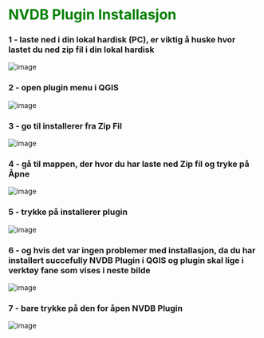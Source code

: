 <h1 style = "color:green;">NVDB Plugin Installasjon</h1>

<h3> 1 - laste ned i din lokal hardisk (PC), er viktig å huske hvor lastet du ned zip fil i din lokal hardisk</h3>

![image](https://github.com/JACCCostring/QGISPluginNVDBv1.0/assets/93591202/a17bec45-e4b3-4481-b98c-ff940c2d5957)

<h3> 2 - open plugin menu i QGIS</h3>


![image](https://github.com/JACCCostring/QGISPluginNVDBv1.0/assets/93591202/c255a950-0885-4fc1-bc2d-a527405cdddd)

<h3>3 - go til installerer fra Zip Fil</h3>

![image](https://github.com/JACCCostring/QGISPluginNVDBv1.0/assets/93591202/71941369-4cc9-40f3-9912-cb41eac1e3ef)

<h3>4 - gå til mappen, der hvor du har laste ned Zip fil og tryke på Åpne</h3>

![image](https://github.com/JACCCostring/QGISPluginNVDBv1.0/assets/93591202/ef9abc87-7caf-4c31-bc64-0ab845f11d97)

<h3>5 - trykke på installerer plugin</h3>

![image](https://github.com/JACCCostring/QGISPluginNVDBv1.0/assets/93591202/4ff46ced-2e6f-498b-85a5-52845bf0c875)


<h3>6 - og hvis det var ingen problemer med installasjon, da du har installert succefully NVDB Plugin i QGIS og plugin skal lige i verktøy fane som vises i neste bilde</h3>

![image](https://github.com/JACCCostring/QGISPluginNVDBv1.0/assets/93591202/2ae557d1-7707-4d58-b8a2-5c0cf028051f)

<h3>7 - bare trykke på den for åpen NVDB Plugin</h3>

![image](https://github.com/JACCCostring/QGISPluginNVDBv1.0/assets/93591202/b1bf1c30-f6a3-41cf-b2f4-8b48e1b72b27)
